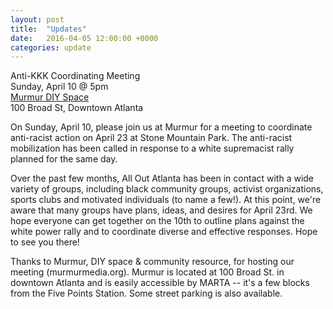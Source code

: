 ```yaml
---
layout: post
title:  "Updates"
date:   2016-04-05 12:00:00 +0000
categories: update
---
```

<p>
Anti-KKK Coordinating Meeting<br />
Sunday, April 10 @ 5pm<br />
<a Href="http://murmurmedia.org/">Murmur DIY Space</a><br />
100 Broad St, Downtown Atlanta<br />
</p>
<p>
On Sunday, April 10, please join us at Murmur for a meeting to coordinate anti-racist action on April 23 at Stone Mountain Park. The anti-racist mobilization has been called in response to a white supremacist rally planned for the same day.
</p>
<p>
Over the past few months, All Out Atlanta has been in contact with a wide variety of groups, including black community groups, activist organizations, sports clubs and motivated individuals (to name a few!). At this point, we're aware that many groups have plans, ideas, and desires for April 23rd. We hope everyone can get together on the 10th to outline plans against the white power rally and to coordinate diverse and effective responses. Hope to see you there!
</p>
<p>
Thanks to Murmur, DIY space & community resource, for hosting our meeting (murmurmedia.org). Murmur is located at 100 Broad St. in downtown Atlanta and is easily accessible by MARTA -- it's a few blocks from the Five Points Station. Some street parking is also available.
</p>